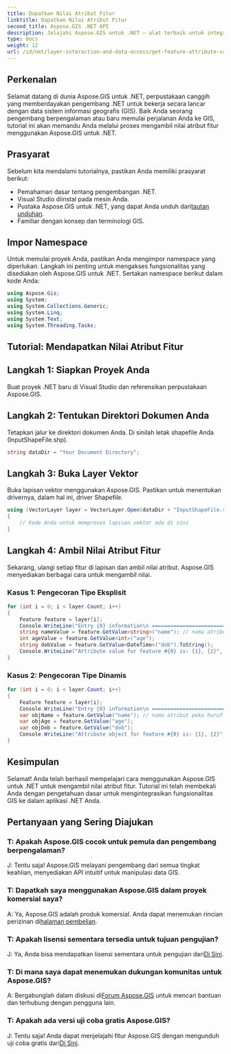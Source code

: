 ```yaml
---
title: Dapatkan Nilai Atribut Fitur
linktitle: Dapatkan Nilai Atribut Fitur
second_title: Aspose.GIS .NET API
description: Jelajahi Aspose.GIS untuk .NET – alat terbaik untuk integrasi data GIS yang lancar. Unduh uji coba gratis Anda sekarang! #Asumsikan #GIS #.NET
type: docs
weight: 12
url: /id/net/layer-interaction-and-data-access/get-feature-attribute-value/
---
```

## Perkenalan
Selamat datang di dunia Aspose.GIS untuk .NET, perpustakaan canggih yang memberdayakan pengembang .NET untuk bekerja secara lancar dengan data sistem informasi geografis (GIS). Baik Anda seorang pengembang berpengalaman atau baru memulai perjalanan Anda ke GIS, tutorial ini akan memandu Anda melalui proses mengambil nilai atribut fitur menggunakan Aspose.GIS untuk .NET.
## Prasyarat
Sebelum kita mendalami tutorialnya, pastikan Anda memiliki prasyarat berikut:
- Pemahaman dasar tentang pengembangan .NET.
- Visual Studio diinstal pada mesin Anda.
-  Pustaka Aspose.GIS untuk .NET, yang dapat Anda unduh dari[tautan unduhan](https://releases.aspose.com/gis/net/).
- Familiar dengan konsep dan terminologi GIS.
## Impor Namespace
Untuk memulai proyek Anda, pastikan Anda mengimpor namespace yang diperlukan. Langkah ini penting untuk mengakses fungsionalitas yang disediakan oleh Aspose.GIS untuk .NET. Sertakan namespace berikut dalam kode Anda:
```csharp
using Aspose.Gis;
using System;
using System.Collections.Generic;
using System.Linq;
using System.Text;
using System.Threading.Tasks;
```
## Tutorial: Mendapatkan Nilai Atribut Fitur
## Langkah 1: Siapkan Proyek Anda
Buat proyek .NET baru di Visual Studio dan referensikan perpustakaan Aspose.GIS.
## Langkah 2: Tentukan Direktori Dokumen Anda
Tetapkan jalur ke direktori dokumen Anda. Di sinilah letak shapefile Anda (InputShapeFile.shp).
```csharp
string dataDir = "Your Document Directory";
```
## Langkah 3: Buka Layer Vektor
Buka lapisan vektor menggunakan Aspose.GIS. Pastikan untuk menentukan drivernya, dalam hal ini, driver Shapefile.
```csharp
using (VectorLayer layer = VectorLayer.Open(dataDir + "InputShapeFile.shp", Drivers.Shapefile))
{
    // Kode Anda untuk memproses lapisan vektor ada di sini
}
```
## Langkah 4: Ambil Nilai Atribut Fitur
Sekarang, ulangi setiap fitur di lapisan dan ambil nilai atribut. Aspose.GIS menyediakan berbagai cara untuk mengambil nilai.
### Kasus 1: Pengecoran Tipe Eksplisit
```csharp
for (int i = 0; i < layer.Count; i++)
{
    Feature feature = layer[i];
    Console.WriteLine("Entry {0} information\n ========================", i);
    string nameValue = feature.GetValue<string>("name"); // nama atribut peka huruf besar-kecil
    int ageValue = feature.GetValue<int>("age");
    string dobValue = feature.GetValue<DateTime>("dob").ToString();
    Console.WriteLine("Attribute value for feature #{0} is: {1}, {2}", nameValue, ageValue, dobValue);
}
```
### Kasus 2: Pengecoran Tipe Dinamis
```csharp
for (int i = 0; i < layer.Count; i++)
{
    Feature feature = layer[i];
    Console.WriteLine("Entry {0} information\n ========================", i);
    var objName = feature.GetValue("name"); // nama atribut peka huruf besar-kecil
    var objAge = feature.GetValue("age");
    var objDob = feature.GetValue("dob");
    Console.WriteLine("Attribute object for feature #{0} is: {1}, {2}", objName, objAge, objDob);
}
```
## Kesimpulan
Selamat! Anda telah berhasil mempelajari cara menggunakan Aspose.GIS untuk .NET untuk mengambil nilai atribut fitur. Tutorial ini telah membekali Anda dengan pengetahuan dasar untuk mengintegrasikan fungsionalitas GIS ke dalam aplikasi .NET Anda.
## Pertanyaan yang Sering Diajukan
### T: Apakah Aspose.GIS cocok untuk pemula dan pengembang berpengalaman?
J: Tentu saja! Aspose.GIS melayani pengembang dari semua tingkat keahlian, menyediakan API intuitif untuk manipulasi data GIS.
### T: Dapatkah saya menggunakan Aspose.GIS dalam proyek komersial saya?
 A: Ya, Aspose.GIS adalah produk komersial. Anda dapat menemukan rincian perizinan di[halaman pembelian](https://purchase.aspose.com/buy).
### T: Apakah lisensi sementara tersedia untuk tujuan pengujian?
 J: Ya, Anda bisa mendapatkan lisensi sementara untuk pengujian dari[Di Sini](https://purchase.aspose.com/temporary-license/).
### T: Di mana saya dapat menemukan dukungan komunitas untuk Aspose.GIS?
 A: Bergabunglah dalam diskusi di[Forum Aspose.GIS](https://forum.aspose.com/c/gis/33) untuk mencari bantuan dan terhubung dengan pengguna lain.
### T: Apakah ada versi uji coba gratis Aspose.GIS?
 J: Tentu saja! Anda dapat menjelajahi fitur Aspose.GIS dengan mengunduh uji coba gratis dari[Di Sini](https://releases.aspose.com/).